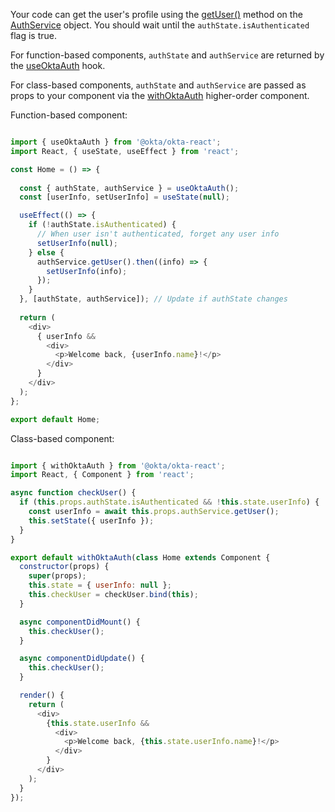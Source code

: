 Your code can get the user's profile using the [getUser()](https://github.com/okta/okta-oidc-js/tree/master/packages/okta-react#authservicegetuser) method on the [AuthService](https://github.com/okta/okta-oidc-js/tree/master/packages/okta-react#authservice) object.  You should wait until the `authState.isAuthenticated` flag is true.

For function-based components, `authState` and `authService` are returned by the [useOktaAuth](https://github.com/okta/okta-oidc-js/tree/master/packages/okta-react#useoktaauth) hook.

For class-based components, `authState` and `authService` are passed as props to your component via the [withOktaAuth](https://github.com/okta/okta-oidc-js/tree/master/packages/okta-react#withoktaauth) higher-order component.

Function-based component:
```javascript

import { useOktaAuth } from '@okta/okta-react';
import React, { useState, useEffect } from 'react';

const Home = () => { 
    
  const { authState, authService } = useOktaAuth();
  const [userInfo, setUserInfo] = useState(null);

  useEffect(() => {
    if (!authState.isAuthenticated) {
      // When user isn't authenticated, forget any user info
      setUserInfo(null);
    } else {
      authService.getUser().then((info) => {
        setUserInfo(info);
      });
    }
  }, [authState, authService]); // Update if authState changes
  
  return (
    <div>
      { userInfo && 
        <div>
          <p>Welcome back, {userInfo.name}!</p>
        </div>
      }
    </div>
  );
};

export default Home;
```

Class-based component:
```javascript

import { withOktaAuth } from '@okta/okta-react';
import React, { Component } from 'react';

async function checkUser() {
  if (this.props.authState.isAuthenticated && !this.state.userInfo) {
    const userInfo = await this.props.authService.getUser();
    this.setState({ userInfo });
  }
}

export default withOktaAuth(class Home extends Component {
  constructor(props) {
    super(props);
    this.state = { userInfo: null };
    this.checkUser = checkUser.bind(this);
  }

  async componentDidMount() {
    this.checkUser();
  }

  async componentDidUpdate() {
    this.checkUser();
  }

  render() {
    return (
      <div>
        {this.state.userInfo &&
          <div>
            <p>Welcome back, {this.state.userInfo.name}!</p>
          </div>
        }
      </div>
    );
  }
});
```

